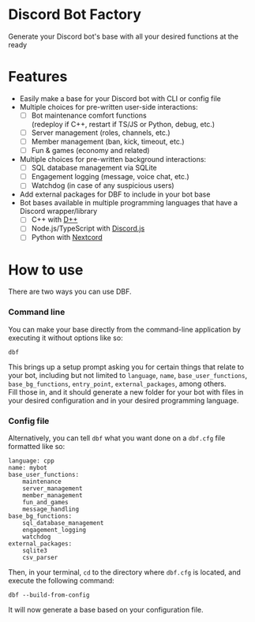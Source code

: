 # Discord Bot Factory
Generate your Discord bot's base with all your desired functions at the ready

# Features
- Easily make a base for your Discord bot with CLI or config file
- Multiple choices for pre-written user-side interactions:
    - [ ] Bot maintenance comfort functions\
          (redeploy if C++, restart if TS/JS or Python, debug, etc.)
    - [ ] Server management (roles, channels, etc.)
    - [ ] Member management (ban, kick, timeout, etc.)
    - [ ] Fun & games (economy and related)
- Multiple choices for pre-written background interactions:
    - [ ] SQL database management via SQLite
    - [ ] Engagement logging (message, voice chat, etc.)
    - [ ] Watchdog (in case of any suspicious users)
- Add external packages for DBF to include in your bot base
- Bot bases available in multiple programming languages that have a Discord wrapper/library
    - [ ] C++ with [D++](https://dpp.dev)
    - [ ] Node.js/TypeScript with [Discord.js](https://discord.js.org)
    - [ ] Python with [Nextcord](https://nextcord.dev)

# How to use
There are two ways you can use DBF.

### Command line
You can make your base directly from the command-line application by executing it without options like so:
```
dbf
```
This brings up a setup prompt asking you for certain things that relate to your bot, including but not limited to `language`, `name`, `base_user_functions`, `base_bg_functions`, `entry_point`, `external_packages`, among others.\
Fill those in, and it should generate a new folder for your bot with files in your desired configuration and in your desired programming language.

### Config file
Alternatively, you can tell `dbf` what you want done on a `dbf.cfg` file formatted like so:
```
language: cpp
name: mybot
base_user_functions:
    maintenance
    server_management
    member_management
    fun_and_games
    message_handling
base_bg_functions:
    sql_database_management
    engagement_logging
    watchdog
external_packages:
    sqlite3
    csv_parser
```
Then, in your terminal, `cd` to the directory where `dbf.cfg` is located, and execute the following command:
```
dbf --build-from-config
```
It will now generate a base based on your configuration file.